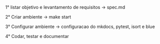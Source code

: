 1° listar objetivo e levantamento de requisitos -> spec.md

2° Criar ambiente -> make start

3° Configurar ambiente -> configuracao do mkdocs, pytest, isort e blue

4° Codar, testar e documentar